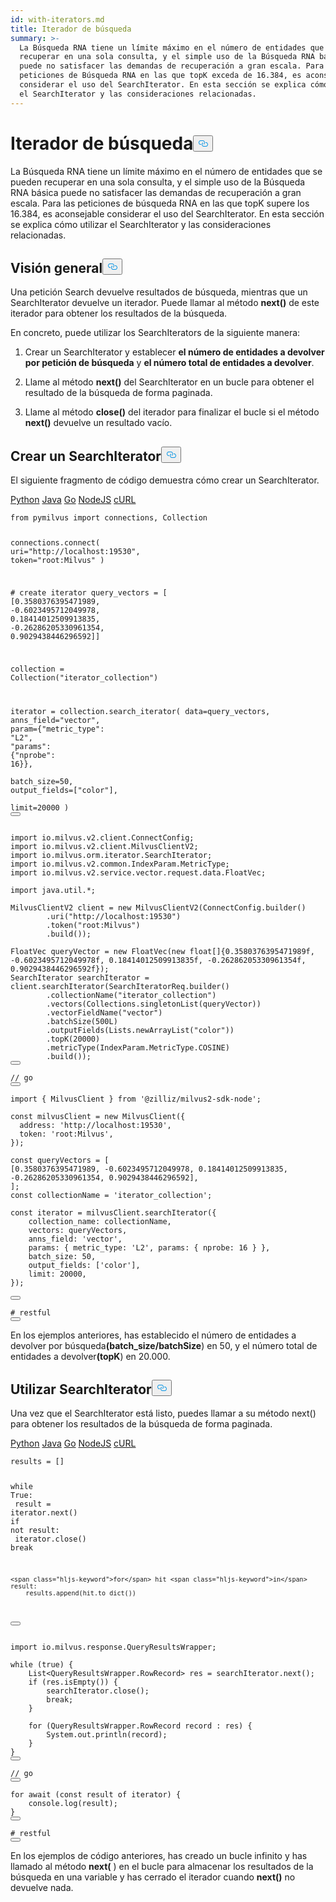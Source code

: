```yaml
---
id: with-iterators.md
title: Iterador de búsqueda
summary: >-
  La Búsqueda RNA tiene un límite máximo en el número de entidades que se pueden
  recuperar en una sola consulta, y el simple uso de la Búsqueda RNA básica
  puede no satisfacer las demandas de recuperación a gran escala. Para
  peticiones de Búsqueda RNA en las que topK exceda de 16.384, es aconsejable
  considerar el uso del SearchIterator. En esta sección se explica cómo utilizar
  el SearchIterator y las consideraciones relacionadas.
---
```

<h1 id="Search-Iterator" class="common-anchor-header">Iterador de búsqueda<button data-href="#Search-Iterator" class="anchor-icon" translate="no">
      <svg translate="no"
        aria-hidden="true"
        focusable="false"
        height="20"
        version="1.1"
        viewBox="0 0 16 16"
        width="16"
      >
        <path
          fill="#0092E4"
          fill-rule="evenodd"
          d="M4 9h1v1H4c-1.5 0-3-1.69-3-3.5S2.55 3 4 3h4c1.45 0 3 1.69 3 3.5 0 1.41-.91 2.72-2 3.25V8.59c.58-.45 1-1.27 1-2.09C10 5.22 8.98 4 8 4H4c-.98 0-2 1.22-2 2.5S3 9 4 9zm9-3h-1v1h1c1 0 2 1.22 2 2.5S13.98 12 13 12H9c-.98 0-2-1.22-2-2.5 0-.83.42-1.64 1-2.09V6.25c-1.09.53-2 1.84-2 3.25C6 11.31 7.55 13 9 13h4c1.45 0 3-1.69 3-3.5S14.5 6 13 6z"
        ></path>
      </svg>
    </button></h1><p>La Búsqueda RNA tiene un límite máximo en el número de entidades que se pueden recuperar en una sola consulta, y el simple uso de la Búsqueda RNA básica puede no satisfacer las demandas de recuperación a gran escala. Para las peticiones de búsqueda RNA en las que topK supere los 16.384, es aconsejable considerar el uso del SearchIterator. En esta sección se explica cómo utilizar el SearchIterator y las consideraciones relacionadas.</p>
<h2 id="Overview" class="common-anchor-header">Visión general<button data-href="#Overview" class="anchor-icon" translate="no">
      <svg translate="no"
        aria-hidden="true"
        focusable="false"
        height="20"
        version="1.1"
        viewBox="0 0 16 16"
        width="16"
      >
        <path
          fill="#0092E4"
          fill-rule="evenodd"
          d="M4 9h1v1H4c-1.5 0-3-1.69-3-3.5S2.55 3 4 3h4c1.45 0 3 1.69 3 3.5 0 1.41-.91 2.72-2 3.25V8.59c.58-.45 1-1.27 1-2.09C10 5.22 8.98 4 8 4H4c-.98 0-2 1.22-2 2.5S3 9 4 9zm9-3h-1v1h1c1 0 2 1.22 2 2.5S13.98 12 13 12H9c-.98 0-2-1.22-2-2.5 0-.83.42-1.64 1-2.09V6.25c-1.09.53-2 1.84-2 3.25C6 11.31 7.55 13 9 13h4c1.45 0 3-1.69 3-3.5S14.5 6 13 6z"
        ></path>
      </svg>
    </button></h2><p>Una petición Search devuelve resultados de búsqueda, mientras que un SearchIterator devuelve un iterador. Puede llamar al método <strong>next()</strong> de este iterador para obtener los resultados de la búsqueda.</p>
<p>En concreto, puede utilizar los SearchIterators de la siguiente manera:</p>
<ol>
<li><p>Crear un SearchIterator y establecer <strong>el número de entidades a devolver por petición de búsqueda</strong> y <strong>el número total de entidades a devolver</strong>.</p></li>
<li><p>Llame al método <strong>next()</strong> del SearchIterator en un bucle para obtener el resultado de la búsqueda de forma paginada.</p></li>
<li><p>Llame al método <strong>close()</strong> del iterador para finalizar el bucle si el método <strong>next()</strong> devuelve un resultado vacío.</p></li>
</ol>
<h2 id="Create-SearchIterator" class="common-anchor-header">Crear un SearchIterator<button data-href="#Create-SearchIterator" class="anchor-icon" translate="no">
      <svg translate="no"
        aria-hidden="true"
        focusable="false"
        height="20"
        version="1.1"
        viewBox="0 0 16 16"
        width="16"
      >
        <path
          fill="#0092E4"
          fill-rule="evenodd"
          d="M4 9h1v1H4c-1.5 0-3-1.69-3-3.5S2.55 3 4 3h4c1.45 0 3 1.69 3 3.5 0 1.41-.91 2.72-2 3.25V8.59c.58-.45 1-1.27 1-2.09C10 5.22 8.98 4 8 4H4c-.98 0-2 1.22-2 2.5S3 9 4 9zm9-3h-1v1h1c1 0 2 1.22 2 2.5S13.98 12 13 12H9c-.98 0-2-1.22-2-2.5 0-.83.42-1.64 1-2.09V6.25c-1.09.53-2 1.84-2 3.25C6 11.31 7.55 13 9 13h4c1.45 0 3-1.69 3-3.5S14.5 6 13 6z"
        ></path>
      </svg>
    </button></h2><p>El siguiente fragmento de código demuestra cómo crear un SearchIterator.</p>
<div class="multipleCode">
   <a href="#python">Python</a> <a href="#java">Java</a> <a href="#go">Go</a> <a href="#javascript">NodeJS</a> <a href="#bash">cURL</a></div>
<pre><code translate="no" class="language-python"><span class="hljs-keyword">from</span> pymilvus <span class="hljs-keyword">import</span> connections, Collection

connections.connect(
    uri=<span class="hljs-string">&quot;http://localhost:19530&quot;</span>,
    token=<span class="hljs-string">&quot;root:Milvus&quot;</span>
)

<span class="hljs-comment"># create iterator</span>
query_vectors = [
    [<span class="hljs-number">0.3580376395471989</span>, -<span class="hljs-number">0.6023495712049978</span>, <span class="hljs-number">0.18414012509913835</span>, -<span class="hljs-number">0.26286205330961354</span>, <span class="hljs-number">0.9029438446296592</span>]]

collection = Collection(<span class="hljs-string">&quot;iterator_collection&quot;</span>)

iterator = collection.search_iterator(
    data=query_vectors,
    anns_field=<span class="hljs-string">&quot;vector&quot;</span>,
    param={<span class="hljs-string">&quot;metric_type&quot;</span>: <span class="hljs-string">&quot;L2&quot;</span>, <span class="hljs-string">&quot;params&quot;</span>: {<span class="hljs-string">&quot;nprobe&quot;</span>: <span class="hljs-number">16</span>}},
<span class="highlighted-wrapper-line">    batch_size=<span class="hljs-number">50</span>,</span>
    output_fields=[<span class="hljs-string">&quot;color&quot;</span>],
<span class="highlighted-wrapper-line">    limit=<span class="hljs-number">20000</span></span>
)
<button class="copy-code-btn"></button></code></pre>
<pre><code translate="no" class="language-java"><span class="hljs-keyword">import</span> io.milvus.v2.client.ConnectConfig;
<span class="hljs-keyword">import</span> io.milvus.v2.client.MilvusClientV2;
<span class="hljs-keyword">import</span> io.milvus.orm.iterator.SearchIterator;
<span class="hljs-keyword">import</span> io.milvus.v2.common.IndexParam.MetricType;
<span class="hljs-keyword">import</span> io.milvus.v2.service.vector.request.data.FloatVec;

<span class="hljs-keyword">import</span> java.util.*;

<span class="hljs-type">MilvusClientV2</span> <span class="hljs-variable">client</span> <span class="hljs-operator">=</span> <span class="hljs-keyword">new</span> <span class="hljs-title class_">MilvusClientV2</span>(ConnectConfig.builder()
        .uri(<span class="hljs-string">&quot;http://localhost:19530&quot;</span>)
        .token(<span class="hljs-string">&quot;root:Milvus&quot;</span>)
        .build());

<span class="hljs-type">FloatVec</span> <span class="hljs-variable">queryVector</span> <span class="hljs-operator">=</span> <span class="hljs-keyword">new</span> <span class="hljs-title class_">FloatVec</span>(<span class="hljs-keyword">new</span> <span class="hljs-title class_">float</span>[]{<span class="hljs-number">0.3580376395471989f</span>, -<span class="hljs-number">0.6023495712049978f</span>, <span class="hljs-number">0.18414012509913835f</span>, -<span class="hljs-number">0.26286205330961354f</span>, <span class="hljs-number">0.9029438446296592f</span>});
<span class="hljs-type">SearchIterator</span> <span class="hljs-variable">searchIterator</span> <span class="hljs-operator">=</span> client.searchIterator(SearchIteratorReq.builder()
        .collectionName(<span class="hljs-string">&quot;iterator_collection&quot;</span>)
        .vectors(Collections.singletonList(queryVector))
        .vectorFieldName(<span class="hljs-string">&quot;vector&quot;</span>)
        .batchSize(<span class="hljs-number">500L</span>)
        .outputFields(Lists.newArrayList(<span class="hljs-string">&quot;color&quot;</span>))
        .topK(<span class="hljs-number">20000</span>)
        .metricType(IndexParam.MetricType.COSINE)
        .build());
<button class="copy-code-btn"></button></code></pre>
<pre><code translate="no" class="language-go"><span class="hljs-comment">// go</span>
<button class="copy-code-btn"></button></code></pre>
<pre><code translate="no" class="language-javascript"><span class="hljs-keyword">import</span> { <span class="hljs-title class_">MilvusClient</span> } <span class="hljs-keyword">from</span> <span class="hljs-string">&#x27;@zilliz/milvus2-sdk-node&#x27;</span>;

<span class="hljs-keyword">const</span> milvusClient = <span class="hljs-keyword">new</span> <span class="hljs-title class_">MilvusClient</span>({
  <span class="hljs-attr">address</span>: <span class="hljs-string">&#x27;http://localhost:19530&#x27;</span>,
  <span class="hljs-attr">token</span>: <span class="hljs-string">&#x27;root:Milvus&#x27;</span>,
});

<span class="hljs-keyword">const</span> queryVectors = [
[<span class="hljs-number">0.3580376395471989</span>, -<span class="hljs-number">0.6023495712049978</span>, <span class="hljs-number">0.18414012509913835</span>, -<span class="hljs-number">0.26286205330961354</span>, <span class="hljs-number">0.9029438446296592</span>],
];
<span class="hljs-keyword">const</span> collectionName = <span class="hljs-string">&#x27;iterator_collection&#x27;</span>;

<span class="hljs-keyword">const</span> iterator = milvusClient.<span class="hljs-title function_">searchIterator</span>({
    <span class="hljs-attr">collection_name</span>: collectionName,
    <span class="hljs-attr">vectors</span>: queryVectors,
    <span class="hljs-attr">anns_field</span>: <span class="hljs-string">&#x27;vector&#x27;</span>,
    <span class="hljs-attr">params</span>: { <span class="hljs-attr">metric_type</span>: <span class="hljs-string">&#x27;L2&#x27;</span>, <span class="hljs-attr">params</span>: { <span class="hljs-attr">nprobe</span>: <span class="hljs-number">16</span> } },
    <span class="hljs-attr">batch_size</span>: <span class="hljs-number">50</span>,
    <span class="hljs-attr">output_fields</span>: [<span class="hljs-string">&#x27;color&#x27;</span>],
    <span class="hljs-attr">limit</span>: <span class="hljs-number">20000</span>,
});

<button class="copy-code-btn"></button></code></pre>
<pre><code translate="no" class="language-bash"><span class="hljs-comment"># restful</span>
<button class="copy-code-btn"></button></code></pre>
<p>En los ejemplos anteriores, has establecido el número de entidades a devolver por búsqueda<strong>(</strong><strong>batch_size/batchSize</strong>) en 50, y el número total de entidades a devolver<strong>(topK</strong>) en 20.000.</p>
<h2 id="Use-SearchIterator" class="common-anchor-header">Utilizar SearchIterator<button data-href="#Use-SearchIterator" class="anchor-icon" translate="no">
      <svg translate="no"
        aria-hidden="true"
        focusable="false"
        height="20"
        version="1.1"
        viewBox="0 0 16 16"
        width="16"
      >
        <path
          fill="#0092E4"
          fill-rule="evenodd"
          d="M4 9h1v1H4c-1.5 0-3-1.69-3-3.5S2.55 3 4 3h4c1.45 0 3 1.69 3 3.5 0 1.41-.91 2.72-2 3.25V8.59c.58-.45 1-1.27 1-2.09C10 5.22 8.98 4 8 4H4c-.98 0-2 1.22-2 2.5S3 9 4 9zm9-3h-1v1h1c1 0 2 1.22 2 2.5S13.98 12 13 12H9c-.98 0-2-1.22-2-2.5 0-.83.42-1.64 1-2.09V6.25c-1.09.53-2 1.84-2 3.25C6 11.31 7.55 13 9 13h4c1.45 0 3-1.69 3-3.5S14.5 6 13 6z"
        ></path>
      </svg>
    </button></h2><p>Una vez que el SearchIterator está listo, puedes llamar a su método next() para obtener los resultados de la búsqueda de forma paginada.</p>
<div class="multipleCode">
   <a href="#python">Python</a> <a href="#java">Java</a> <a href="#go">Go</a> <a href="#javascript">NodeJS</a> <a href="#bash">cURL</a></div>
<pre><code translate="no" class="language-python">results = []

<span class="hljs-keyword">while</span> <span class="hljs-literal">True</span>:
<span class="highlighted-wrapper-line">    result = iterator.<span class="hljs-built_in">next</span>()</span>
    <span class="hljs-keyword">if</span> <span class="hljs-keyword">not</span> result:
<span class="highlighted-wrapper-line">        iterator.close()</span>
        <span class="hljs-keyword">break</span>
    
    <span class="hljs-keyword">for</span> hit <span class="hljs-keyword">in</span> result:
        results.append(hit.to_dict())
<button class="copy-code-btn"></button></code></pre>
<pre><code translate="no" class="language-java"><span class="hljs-keyword">import</span> io.milvus.response.QueryResultsWrapper;

<span class="hljs-keyword">while</span> (<span class="hljs-literal">true</span>) {
    List&lt;QueryResultsWrapper.RowRecord&gt; res = searchIterator.next();
    <span class="hljs-keyword">if</span> (res.isEmpty()) {
        searchIterator.close();
        <span class="hljs-keyword">break</span>;
    }

    <span class="hljs-keyword">for</span> (QueryResultsWrapper.RowRecord record : res) {
        System.out.println(record);
    }
}
<button class="copy-code-btn"></button></code></pre>
<pre><code translate="no" class="language-go"><span class="hljs-comment">// go</span>
<button class="copy-code-btn"></button></code></pre>
<pre><code translate="no" class="language-javascript"><span class="hljs-keyword">for</span> <span class="hljs-title function_">await</span> (<span class="hljs-keyword">const</span> result <span class="hljs-keyword">of</span> iterator) {
    <span class="hljs-variable language_">console</span>.<span class="hljs-title function_">log</span>(result);
}
<button class="copy-code-btn"></button></code></pre>
<pre><code translate="no" class="language-bash"><span class="hljs-comment"># restful</span>
<button class="copy-code-btn"></button></code></pre>
<p>En los ejemplos de código anteriores, has creado un bucle infinito y has llamado al método <strong>next(</strong> ) en el bucle para almacenar los resultados de la búsqueda en una variable y has cerrado el iterador cuando <strong>next()</strong> no devuelve nada.</p>
